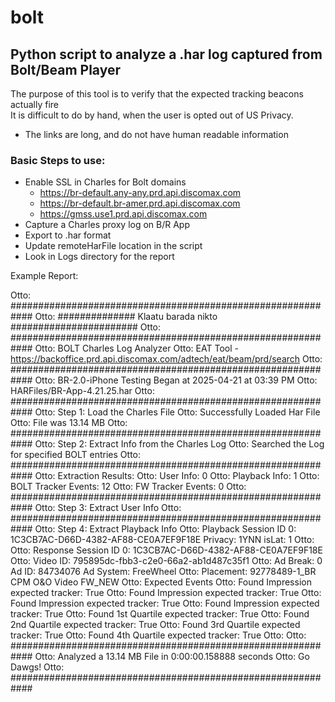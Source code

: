 # bolt

## Python script to analyze a .har log captured from Bolt/Beam Player
The purpose of this tool is to verify that the expected tracking beacons actually fire  
It is difficult to do by hand, when the user is opted out of US Privacy.  
*  The links are long, and do not have human readable information

### Basic Steps to use:
  
* Enable SSL in Charles for Bolt domains
    * https://br-default.any-any.prd.api.discomax.com
    * https://br-default.br-amer.prd.api.discomax.com
    * https://gmss.use1.prd.api.discomax.com
* Capture a Charles proxy log on B/R App
* Export to .har format
* Update remoteHarFile location in the script
* Look in Logs directory for the report

Example Report:  

Otto: ############################################################ 
Otto: ##############  Klaatu barada nikto  ####################### 
Otto: ############################################################ 
Otto: BOLT Charles Log Analyzer 
Otto: EAT Tool - https://backoffice.prd.api.discomax.com/adtech/eat/beam/prd/search 
Otto: ############################################################ 
Otto: BR-2.0-iPhone Testing Began at 2025-04-21 at 03:39 PM 
Otto: HARFiles/BR-App-4.21.25.har 
Otto: ############################################################ 
Otto: Step 1: Load the Charles File 
Otto:    Successfully Loaded Har File 
Otto:    File was 13.14 MB 
Otto: ############################################################ 
Otto: Step 2: Extract Info from the Charles Log 
Otto:    Searched the Log for specified BOLT entries 
Otto: ############################################################ 
Otto: Extraction Results: 
Otto: User Info: 0 
Otto: Playback Info: 1 
Otto: BOLT Tracker Events: 12 
Otto: FW Tracker Events: 0 
Otto: ############################################################ 
Otto: Step 3: Extract User Info 
Otto: ############################################################ 
Otto: Step 4: Extract Playback Info 
Otto: Playback Session ID 0: 1C3CB7AC-D66D-4382-AF88-CE0A7EF9F18E Privacy: 1YNN isLat: 1 
Otto: 
Otto: Response Session ID 0: 1C3CB7AC-D66D-4382-AF88-CE0A7EF9F18E 
Otto: Video ID: 795895dc-fbb3-c2e0-66a2-ab1d487c35f1 
Otto: Ad Break: 0 Ad ID: 84734076 Ad System: FreeWheel 
Otto: Placement: 92778489-1_BR CPM O&O Video FW_NEW 
Otto: Expected Events 
Otto: Found Impression expected tracker: True 
Otto: Found Impression expected tracker: True 
Otto: Found Impression expected tracker: True 
Otto: Found Impression expected tracker: True 
Otto: Found 1st Quartile expected tracker: True 
Otto: Found 2nd Quartile expected tracker: True 
Otto: Found 3rd Quartile expected tracker: True 
Otto: Found 4th Quartile expected tracker: True 
Otto:
Otto: ############################################################ 
Otto: Analyzed a 13.14 MB File in 0:00:00.158888 seconds 
Otto: Go Dawgs! 
Otto: ############################################################ 